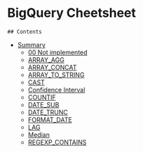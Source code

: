 BigQuery Cheetsheet
===================

    ## Contents

  - [Summary](summary.md)
    - [00 Not implemented](summary.md#00-not-implemented)
    - [ARRAY_AGG](summary.md#array_agg)
    - [ARRAY_CONCAT](summary.md#array_concat)
    - [ARRAY_TO_STRING](summary.md#array_to_string)
    - [CAST](summary.md#cast)
    - [Confidence Interval](summary.md#confidence-interval)
    - [COUNTIF](summary.md#countif)
    - [DATE_SUB](summary.md#date_sub)
    - [DATE_TRUNC](summary.md#date_trunc)
    - [FORMAT_DATE](summary.md#format_date)
    - [LAG](summary.md#lag)
    - [Median](summary.md#median)
    - [REGEXP_CONTAINS](summary.md#regexp_contains)
